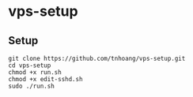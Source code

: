 # vps-setup

## Setup
```
git clone https://github.com/tnhoang/vps-setup.git
cd vps-setup
chmod +x run.sh
chmod +x edit-sshd.sh
sudo ./run.sh
```